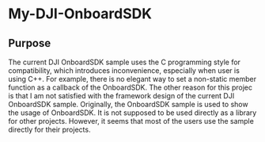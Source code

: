 # My-DJI-OnboardSDK
## Purpose
The current DJI OnboardSDK sample uses the C programming style for compatibility, which introduces inconvenience, especially when user is using C++. For example, there is no elegant way to set a non-static member function as a callback of the OnboardSDK. 
The other reason for this projec is that I am not satisfied with the framework design of the current DJI OnboardSDK sample. Originally, the OnboardSDK sample is used to show the usage of OnboardSDK. It is not supposed to be used directly as a library for other projects. However, it seems that most of the users use the sample directly for their projects. 
